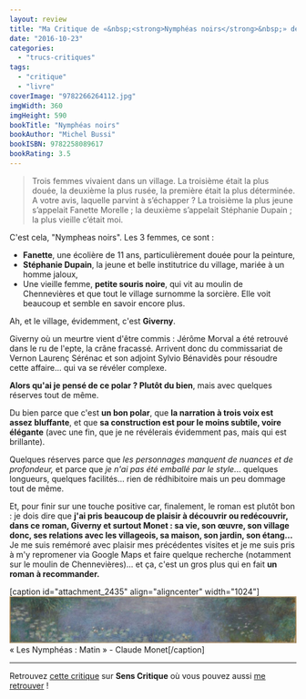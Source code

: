 ```yaml
---
layout: review
title: "Ma Critique de «&nbsp;<strong>Nymphéas noirs</strong>&nbsp;» de <em>Michel Bussi</em>"
date: "2016-10-23"
categories: 
  - "trucs-critiques"
tags: 
  - "critique"
  - "livre"
coverImage: "9782266264112.jpg"
imgWidth: 360
imgHeight: 590
bookTitle: "Nymphéas noirs"
bookAuthor: "Michel Bussi"
bookISBN: 9782258089617  
bookRating: 3.5
---
```


<blockquote class="citation">Trois femmes vivaient dans un village. La troisième était la plus douée, la deuxième la plus rusée, la première était la plus déterminée. A votre avis, laquelle parvint à s’échapper ? La troisième la plus jeune s’appelait Fanette Morelle ; la deuxième s’appelait Stéphanie Dupain ; la plus vieille c’était moi.</blockquote>

C'est cela, "Nympheas noirs". Les 3 femmes, ce sont :

- **Fanette**, une écolière de 11 ans, particulièrement douée pour la peinture,
- **Stéphanie Dupain**, la jeune et belle institutrice du village, mariée à un homme jaloux,
- Une vieille femme, **petite souris noire**, qui vit au moulin de Chennevières et que tout le village surnomme la sorcière. Elle voit beaucoup et semble en savoir encore plus.

Ah, et le village, évidemment, c'est **Giverny**.

Giverny où un meurtre vient d'être commis : Jérôme Morval a été retrouvé dans le ru de l'epte, la crâne fracassé. Arrivent donc du commissariat de Vernon Laurenç Sérénac et son adjoint Sylvio Bénavidès pour résoudre cette affaire... qui va se révéler complexe.

**Alors qu'ai je pensé de ce polar ? Plutôt du bien**, mais avec quelques réserves tout de même.

Du bien parce que c'est **un bon polar**, que **la narration à trois voix est assez bluffante**, et que **sa construction est pour le moins subtile, voire élégante** (avec une fin, que je ne révélerais évidemment pas, mais qui est brillante).

Quelques réserves parce que _les personnages manquent de nuances et de profondeur,_ et parce que _je n'ai pas été emballé par le style._.. quelques longueurs, quelques facilités... rien de rédhibitoire mais un peu dommage tout de même.

Et, pour finir sur une touche positive car, finalement, le roman est plutôt bon : je dois dire que **j'ai pris beaucoup de plaisir à découvrir ou redécouvrir, dans ce roman, Giverny et surtout Monet : sa vie, son œuvre, son village donc, ses relations avec les villageois, sa maison, son jardin, son étang...** Je me suis remémoré avec plaisir mes précédentes visites et je me suis pris à m'y repromener via Google Maps et faire quelque recherche (notamment sur le moulin de Chennevières)... et ça, c'est un gros plus qui en fait **un roman à recommander.**

\[caption id="attachment\_2435" align="aligncenter" width="1024"\][![«  Les Nymphéas : Matin » - Claude Monet](/images/2016/10/10-529252-1024x167.jpg)](/images/2016/10/10-529252.jpg) « Les Nymphéas : Matin » - Claude Monet\[/caption\]

* * *

Retrouvez [cette critique](http://www.senscritique.com/livre/Nympheas_noirs/critique/108301123) sur **Sens Critique** où vous pouvez aussi [me retrouver](http://www.senscritique.com/Arnaud_Malon) !
